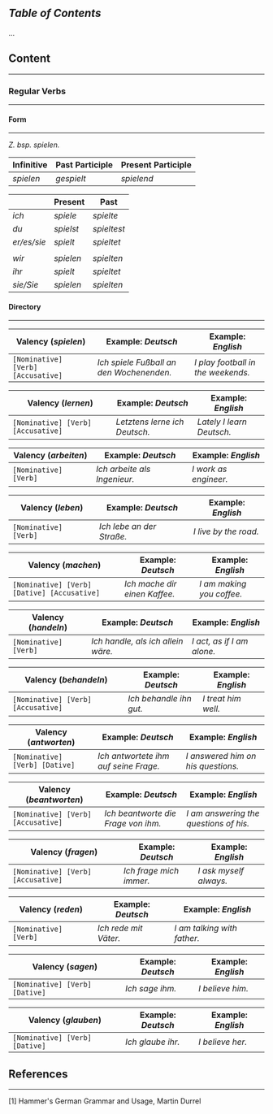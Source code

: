 
## *Table of Contents*
...
## Content
---
### Regular Verbs
---
#### Form
---
*Z. bsp. spielen.*

| Infinitive | Past Participle | Present Participle |
| ---------- | --------------- | ------------------ |
| *spielen*  | *gespielt*      | *spielend*         |

|             | Present   | Past        |
| ----------- | --------- | ----------- |
| *ich*       | *spiele*  | *spielte*   |
| *du*        | *spielst* | *spieltest* |
| *er/es/sie* | *spielt*  | *spieltet*  |
|             |           |             |
| *wir*       | *spielen* | *spielten*  |
| *ihr*       | *spielt*  | *spieltet*  |
| *sie/Sie*   | *spielen* | *spielten*  |
#### Directory
---

| Valency (*spielen*)                | Example: *Deutsch*                       | Example: *English*                 |
| ---------------------------------- | ---------------------------------------- | ---------------------------------- |
| `[Nominative] [Verb] [Accusative]` | *Ich spiele Fußball an den Wochenenden.* | *I play football in the weekends.* |

| Valency (*lernen*)                 | Example: *Deutsch*            | Example: *English*        |
| ---------------------------------- | ----------------------------- | ------------------------- |
| `[Nominative] [Verb] [Accusative]` | *Letztens lerne ich Deutsch.* | *Lately I learn Deutsch.* |

| Valency (*arbeiten*)  | Example: *Deutsch*           | Example: *English*    |
| --------------------- | ---------------------------- | --------------------- |
| `[Nominative] [Verb]` | *Ich arbeite als Ingenieur.* | *I work as engineer.* |

| Valency (*leben*)     | Example: *Deutsch*        | Example: *English*    |
| --------------------- | ------------------------- | --------------------- |
| `[Nominative] [Verb]` | *Ich lebe an der Straße.* | *I live by the road.* |

| Valency (*machen*)                          | Example: *Deutsch*            | Example: *English*        |
| ------------------------------------------- | ----------------------------- | ------------------------- |
| `[Nominative] [Verb] [Dative] [Accusative]` | *Ich mache dir einen Kaffee.* | *I am making you coffee.* |

| Valency (*handeln*)   | Example: *Deutsch*                 | Example: *English*         |
| --------------------- | ---------------------------------- | -------------------------- |
| `[Nominative] [Verb]` | *Ich handle, als ich allein wäre.* | *I act, as if I am alone.* |

| Valency (*behandeln*)              | Example: *Deutsch*      | Example: *English*  |
| ---------------------------------- | ----------------------- | ------------------- |
| `[Nominative] [Verb] [Accusative]` | *Ich behandle ihn gut.* | *I treat him well.* |

| Valency (*antworten*)          | Example: *Deutsch*                    | Example: *English*                 |
| ------------------------------ | ------------------------------------- | ---------------------------------- |
| `[Nominative] [Verb] [Dative]` | *Ich antwortete ihm auf seine Frage.* | *I answered him on his questions.* |

| Valency (*beantworten*)            | Example: *Deutsch*                  | Example: *English*                     |
| ---------------------------------- | ----------------------------------- | -------------------------------------- |
| `[Nominative] [Verb] [Accusative]` | *Ich beantworte die Frage von ihm.* | *I am answering the questions of his.* |

| Valency (*fragen*)                 | Example: *Deutsch*      | Example: *English*     |
| ---------------------------------- | ----------------------- | ---------------------- |
| `[Nominative] [Verb] [Accusative]` | *Ich frage mich immer.* | *I ask myself always.* |

| Valency (*reden*)     | Example: *Deutsch*    | Example: *English*          |
| --------------------- | --------------------- | --------------------------- |
| `[Nominative] [Verb]` | *Ich rede mit Väter.* | *I am talking with father.* |

| Valency (*sagen*)              | Example: *Deutsch* | Example: *English* |
| ------------------------------ | ------------------ | ------------------ |
| `[Nominative] [Verb] [Dative]` | *Ich sage ihm.*    | *I believe him.*   |

| Valency (*glauben*)            | Example: *Deutsch* | Example: *English* |
| ------------------------------ | ------------------ | ------------------ |
| `[Nominative] [Verb] [Dative]` | *Ich glaube ihr.*  | *I believe her.*   |
## References
---
[1] Hammer's German Grammar and Usage, Martin Durrel